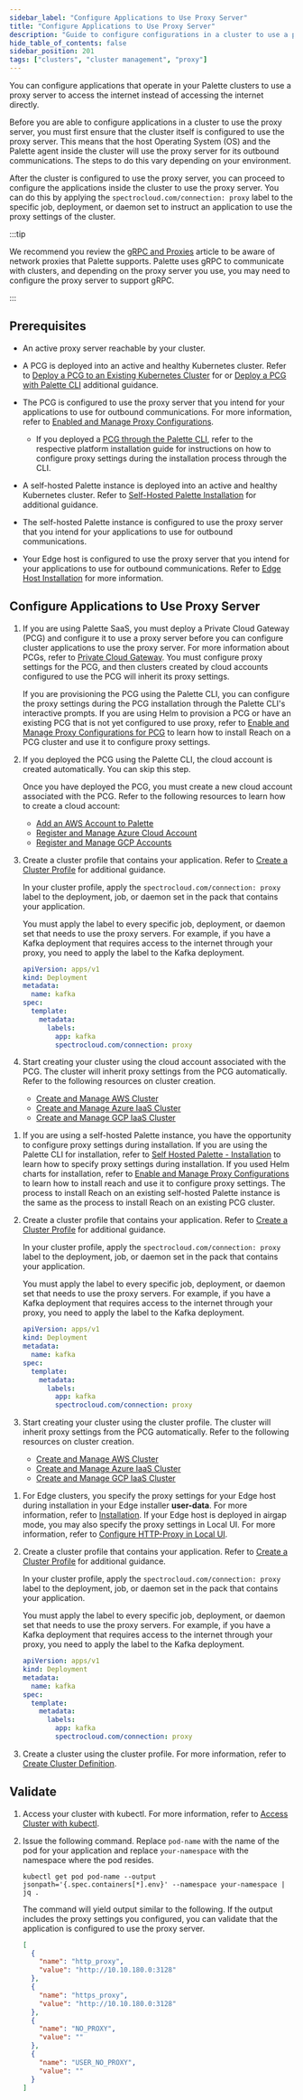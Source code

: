 ```yaml
---
sidebar_label: "Configure Applications to Use Proxy Server"
title: "Configure Applications to Use Proxy Server"
description: "Guide to configure configurations in a cluster to use a proxy server."
hide_table_of_contents: false
sidebar_position: 201
tags: ["clusters", "cluster management", "proxy"]
---
```


You can configure applications that operate in your Palette clusters to use a proxy server to access the internet
instead of accessing the internet directly.

Before you are able to configure applications in a cluster to use the proxy server, you must first ensure that the
cluster itself is configured to use the proxy server. This means that the host Operating System (OS) and the Palette
agent inside the cluster will use the proxy server for its outbound communications. The steps to do this vary depending
on your environment.

After the cluster is configured to use the proxy server, you can proceed to configure the applications inside the
cluster to use the proxy server. You can do this by applying the `spectrocloud.com/connection: proxy` label to the
specific job, deployment, or daemon set to instruct an application to use the proxy settings of the cluster.

:::tip

We recommend you review the [gRPC and Proxies](../../architecture/grps-proxy.md) article to be aware of network proxies
that Palette supports. Palette uses gRPC to communicate with clusters, and depending on the proxy server you use, you
may need to configure the proxy server to support gRPC.

:::

## Prerequisites

- An active proxy server reachable by your cluster.

<Tabs groupId="scenario">

<TabItem value="Palette SaaS Non-Edge">

- A PCG is deployed into an active and healthy Kubernetes cluster. Refer to
  [Deploy a PCG to an Existing Kubernetes Cluster](../pcg/deploy-pcg-k8s.md) for or
  [Deploy a PCG with Palette CLI](../pcg/deploy-pcg/deploy-pcg.md) additional guidance.

- The PCG is configured to use the proxy server that you intend for your applications to use for outbound
  communications. For more information, refer to
  [Enabled and Manage Proxy Configurations](../pcg/manage-pcg/configure-proxy.md).

  - If you deployed a [PCG through the Palette CLI](../pcg/pcg.md#supported-environments), refer to the respective
    platform installation guide for instructions on how to configure proxy settings during the installation process
    through the CLI.

</TabItem>

<TabItem value="Self-Hosted Palette Non-Edge">

- A self-hosted Palette instance is deployed into an active and healthy Kubernetes cluster. Refer to
  [Self-Hosted Palette Installation](../../enterprise-version/install-palette/install-palette.md) for additional
  guidance.

- The self-hosted Palette instance is configured to use the proxy server that you intend for your applications to use
  for outbound communications.

</TabItem>

<TabItem value="Edge">

- Your Edge host is configured to use the proxy server that you intend for your applications to use for outbound
  communications. Refer to [Edge Host Installation](../edge/site-deployment/stage.md) for more information.

</TabItem>

</Tabs>

## Configure Applications to Use Proxy Server

<Tabs groupId="scenario">

<TabItem value="Palette SaaS Non-Edge">

1.  If you are using Palette SaaS, you must deploy a Private Cloud Gateway (PCG) and configure it to use a proxy server
    before you can configure cluster applications to use the proxy server. For more information about PCGs, refer to
    [Private Cloud Gateway](../pcg/pcg.md). You must configure proxy settings for the PCG, and then clusters created by
    cloud accounts configured to use the PCG will inherit its proxy settings.

    If you are provisioning the PCG using the Palette CLI, you can configure the proxy settings during the PCG
    installation through the Palette CLI's interactive prompts. If you are using Helm to provision a PCG or have an
    existing PCG that is not yet configured to use proxy, refer to
    [Enable and Manage Proxy Configurations for PCG](../pcg/manage-pcg/configure-proxy.md) to learn how to install Reach
    on a PCG cluster and use it to configure proxy settings.

2.  If you deployed the PCG using the Palette CLI, the cloud account is created automatically. You can skip this step.

    Once you have deployed the PCG, you must create a new cloud account associated with the PCG. Refer to the following
    resources to learn how to create a cloud account:

    - [Add an AWS Account to Palette](../public-cloud/aws/add-aws-accounts.md)
    - [Register and Manage Azure Cloud Account](../public-cloud/azure/azure-cloud.md)
    - [Register and Manage GCP Accounts](../public-cloud/gcp/add-gcp-accounts.md)

3.  Create a cluster profile that contains your application. Refer to
    [Create a Cluster Profile](../../profiles/cluster-profiles/cluster-profiles.md) for additional guidance.

    In your cluster profile, apply the `spectrocloud.com/connection: proxy` label to the deployment, job, or daemon set
    in the pack that contains your application.

    You must apply the label to every specific job, deployment, or daemon set that needs to use the proxy servers. For
    example, if you have a Kafka deployment that requires access to the internet through your proxy, you need to apply
    the label to the Kafka deployment.

    ```yaml {10}
    apiVersion: apps/v1
    kind: Deployment
    metadata:
      name: kafka
    spec:
      template:
        metadata:
          labels:
            app: kafka
            spectrocloud.com/connection: proxy
    ```

4.  Start creating your cluster using the cloud account associated with the PCG. The cluster will inherit proxy settings
    from the PCG automatically. Refer to the following resources on cluster creation.

    - [Create and Manage AWS Cluster](../public-cloud/aws/create-cluster.md)
    - [Create and Manage Azure IaaS Cluster](../public-cloud/azure/create-azure-cluster.md)
    - [Create and Manage GCP IaaS Cluster](../public-cloud/gcp/create-gcp-iaas-cluster.md)

</TabItem>

<TabItem value="Self-Hosted Palette Non-Edge">

1.  If you are using a self-hosted Palette instance, you have the opportunity to configure proxy settings during
    installation. If you are using the Palette CLI for installation, refer to
    [Self Hosted Palette - Installation](../../enterprise-version/install-palette/install-on-kubernetes/install.md) to
    learn how to specify proxy settings during installation. If you used Helm charts for installation, refer to
    [Enable and Manage Proxy Configurations](../pcg/manage-pcg/configure-proxy.md) to learn how to install reach and use
    it to configure proxy settings. The process to install Reach on an existing self-hosted Palette instance is the same
    as the process to install Reach on an existing PCG cluster.

2.  Create a cluster profile that contains your application. Refer to
    [Create a Cluster Profile](../../profiles/cluster-profiles/cluster-profiles.md) for additional guidance.

    In your cluster profile, apply the `spectrocloud.com/connection: proxy` label to the deployment, job, or daemon set
    in the pack that contains your application.

    You must apply the label to every specific job, deployment, or daemon set that needs to use the proxy servers. For
    example, if you have a Kafka deployment that requires access to the internet through your proxy, you need to apply
    the label to the Kafka deployment.

    ```yaml {10}
    apiVersion: apps/v1
    kind: Deployment
    metadata:
      name: kafka
    spec:
      template:
        metadata:
          labels:
            app: kafka
            spectrocloud.com/connection: proxy
    ```

3.  Start creating your cluster using the cluster profile. The cluster will inherit proxy settings from the PCG
    automatically. Refer to the following resources on cluster creation.

    - [Create and Manage AWS Cluster](../public-cloud/aws/create-cluster.md)
    - [Create and Manage Azure IaaS Cluster](../public-cloud/azure/create-azure-cluster.md)
    - [Create and Manage GCP IaaS Cluster](../public-cloud/gcp/create-gcp-iaas-cluster.md)

</TabItem>

<TabItem value="Edge">

1.  For Edge clusters, you specify the proxy settings for your Edge host during installation in your Edge installer
    **user-data**. For more information, refer to [Installation](../edge/site-deployment/stage.md). If your Edge host is
    deployed in airgap mode, you may also specify the proxy settings in Local UI. For more information, refer to
    [Configure HTTP-Proxy in Local UI](../edge/local-ui/host-management/configure-proxy.md).

2.  Create a cluster profile that contains your application. Refer to
    [Create a Cluster Profile](../../profiles/cluster-profiles/cluster-profiles.md) for additional guidance.

    In your cluster profile, apply the `spectrocloud.com/connection: proxy` label to the deployment, job, or daemon set
    in the pack that contains your application.

    You must apply the label to every specific job, deployment, or daemon set that needs to use the proxy servers. For
    example, if you have a Kafka deployment that requires access to the internet through your proxy, you need to apply
    the label to the Kafka deployment.

    ```yaml {10}
    apiVersion: apps/v1
    kind: Deployment
    metadata:
      name: kafka
    spec:
      template:
        metadata:
          labels:
            app: kafka
            spectrocloud.com/connection: proxy
    ```

3.  Create a cluster using the cluster profile. For more information, refer to
    [Create Cluster Definition](../edge/site-deployment/cluster-deployment.md).

</TabItem>

</Tabs>

## Validate

1. Access your cluster with kubectl. For more information, refer to [Access Cluster with kubectl](./palette-webctl.md).

2. Issue the following command. Replace `pod-name` with the name of the pod for your application and replace
   `your-namespace` with the namespace where the pod resides.

   ```
   kubectl get pod pod-name --output jsonpath='{.spec.containers[*].env}' --namespace your-namespace | jq .
   ```

   The command will yield output similar to the following. If the output includes the proxy settings you configured, you
   can validate that the application is configured to use the proxy server.

   ```json
   [
     {
       "name": "http_proxy",
       "value": "http://10.10.180.0:3128"
     },
     {
       "name": "https_proxy",
       "value": "http://10.10.180.0:3128"
     },
     {
       "name": "NO_PROXY",
       "value": ""
     },
     {
       "name": "USER_NO_PROXY",
       "value": ""
     }
   ]
   ```
